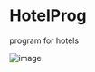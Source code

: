# HotelProg
program for hotels 

![image](https://user-images.githubusercontent.com/69029551/212167175-1341db54-f5a5-4efa-bcf6-d5311cb9d218.png)

